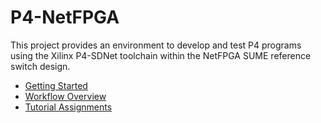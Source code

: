 # P4-NetFPGA

This project provides an environment to develop and test P4 programs using the Xilinx P4-SDNet toolchain within the NetFPGA SUME reference switch design.

* [Getting Started](https://bitbucket.org/sibanez/netfpga-sume-sdnet/wiki/Getting%20Started)
* [Workflow Overview](https://bitbucket.org/sibanez/netfpga-sume-sdnet/wiki/Workflow%20Overview)
* [Tutorial Assignments](https://bitbucket.org/sibanez/netfpga-sume-sdnet/wiki/Tutorial%20Assignments)